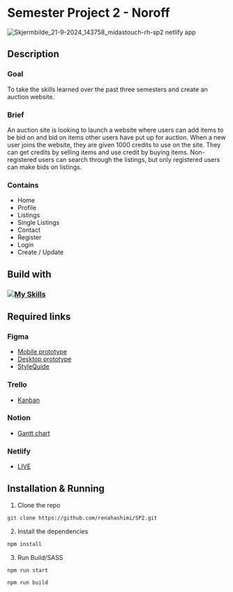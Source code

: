 # Semester Project 2 - Noroff

![Skjermbilde_21-9-2024_143758_midastouch-rh-sp2 netlify app](https://github.com/user-attachments/assets/bbc77483-9657-49f2-b0f7-46da233c898e)


## Description

### Goal

To take the skills learned over the past three semesters and create an auction website.

### Brief

An auction site is looking to launch a website where users can add items to be bid on and bid on items other users have put up for auction.
When a new user joins the website, they are given 1000 credits to use on the site. They can get credits by selling items and use credit by buying items. Non-registered users can search through the listings, but only registered users can make bids on listings.

### Contains
- Home 
- Profile
- Listings
- Single Listings
- Contact
- Register
- Login
- Create / Update 

## Build with

### [![My Skills](https://skillicons.dev/icons?i=github,js,html,css,figma,netlify,bootstrap,notion,scss)](https://skillicons.dev)

## Required links

### Figma

- [Mobile prototype](https://www.figma.com/design/EfR9S8pTTnF2nIKiDT8p82/SP2?node-id=1-4&t=RNPKZMsGYrSGq8Sl-1)
- [Desktop prototype](https://www.figma.com/design/EfR9S8pTTnF2nIKiDT8p82/SP2?node-id=0-1&t=RNPKZMsGYrSGq8Sl-1)
- [StyleQuide](https://www.figma.com/design/EfR9S8pTTnF2nIKiDT8p82/SP2?node-id=1-5&t=RNPKZMsGYrSGq8Sl-1)

### Trello

- [Kanban](https://trello.com/b/6OZaqbRY/semester-project-2)

### Notion

- [Gantt chart](https://www.notion.so/Semester-Project-2-ce1accaac82c44d4828ede8ae09db84f)

### Netlify

- [LIVE](https://midastouch-rh-sp2.netlify.app/)

## Installation & Running

1. Clone the repo

```bash
git clone https://github.com/renahashimi/SP2.git
```

2. Install the dependencies

```bash
npm install
```

3. Run Build/SASS

```bas
npm run start
```

```bas
npm run build
```
